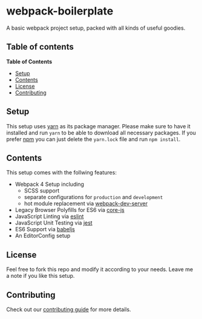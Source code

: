 # webpack-boilerplate
A basic webpack project setup, packed with all kinds of useful goodies.

## Table of contents
<!-- markdown-toc start - Don't edit this section. Run M-x markdown-toc-refresh-toc -->
**Table of Contents**

- [Setup](#architecture)
- [Contents](#contents)
- [License](#license)
- [Contributing](#contributing)

<!-- markdown-toc end -->

## Setup
This setup uses [yarn](https://yarnpkg.com/lang/en/) as its package manager. Please make sure to have it installed and run `yarn` to be able to download all necessary packages. If you prefer [npm](https://www.npmjs.com/) you can just delete the `yarn.lock` file and run `npm install`.

## Contents
This setup comes with the follwing features:
- Webpack 4 Setup including
  - SCSS support
  - separate configurations for `production` and `development`
  - hot module replacement via [webpack-dev-server](https://github.com/webpack/webpack-dev-server)
- Legacy Browser Polyfills for ES6 via [core-js](https://github.com/zloirock/core-js)
- JavaScript Linting via [eslint](https://eslint.org/)
- JavaScript Unit Testing via [jest](https://facebook.github.io/jest/)
- ES6 Support via [babeljs](https://babeljs.io/)
- An EditorConfig setup

## License
Feel free to fork this repo and modify it according to your needs. Leave me a note if you like this setup.

## Contributing
Check out our [contributing guide](CONTRIBUTING.md) for more details.
